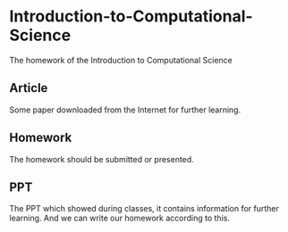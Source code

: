 # Introduction-to-Computational-Science
The homework of the Introduction to Computational Science

## Article
Some paper downloaded from the Internet for further learning.

## Homework
The homework should be submitted or presented.

## PPT
The PPT which showed during classes, it contains information for further learning. And we can write our homework according to this.
